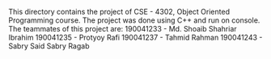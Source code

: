This directory contains the project of CSE - 4302, Object Oriented Programming course.
The project was done using C++ and run on console.
The teammates of this project are:
190041233 - Md. Shoaib Shahriar Ibrahim
190041235 - Protyoy Rafi
190041237 - Tahmid Rahman
190041243 - Sabry Said Sabry Ragab
